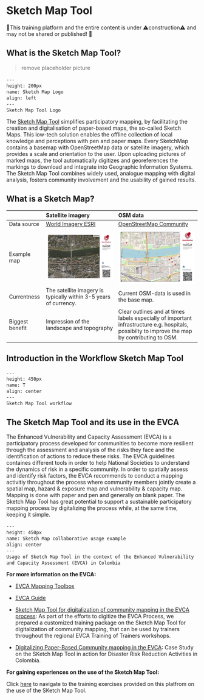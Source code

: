 # Sketch Map Tool

🚧This training platform and the entire content is under ⚠️construction⚠️ and may not be shared or published! 🚧


## What is the Sketch Map Tool?

>remove placeholder picture

```{figure} ../../fig/SketchMap_Logo_Top.jpg
---
height: 200px
name: Sketch Map Logo
align: left
---
Sketch Map Tool Logo
```

The [Sketch Map Tool](https://sketch-map-tool.heigit.org/) simplifies participatory mapping, by facilitating the creation and digitalisation of paper-based maps, the so-called Sketch Maps. This low-tech solution enables the offline collection of local knowledge and perceptions with pen and paper maps. Every SketchMap contains a basemap with OpenStreetMap data or satellite imagery, which provides a scale and orientation to the user. Upon uploading pictures of marked maps, the tool automatically digitizes and georeferences the markings to download and integrate into Geographic Information Systems. The Sketch Map Tool combines widely used, analogue mapping with digital analysis, fosters community involvement and the usability of gained results. 


## What is a Sketch Map?

| | Satellite imagery| OSM data|
| :-------------------- |:-------------------- | :----------------- | 
| Data source | [World Imagery ESRI](https://www.arcgis.com/home/item.html?id=10df2279f9684e4a9f6a7f08febac2a9#!) |  [OpenStreetMap Community](https://www.openstreetmap.org/#map=6/51.330/10.453)  | 
| Example map | ![](/fig/SMT_Satelite_Heidelberg_empty.jpg) | ![](/fig/SMT_Heidelberg_empty.jpg) | 
| Currentness | The satellite imagery is typically within 3-5 years of currency. | Current OSM-data is used in the base map. | 
| Biggest benefit | Impression of the landscape and topography | Clear outlines and at times labels especially of important infrastructure e.g. hospitals, possibilty to improve the map by contributing to OSM.| 

## Introduction in the Workflow Sketch Map Tool

```{figure} /fig/SMT_workflow_Satelite.png
---
height: 450px
name: T
align: center
---
Sketch Map Tool workflow
```


## The Sketch Map Tool and its use in the EVCA

The Enhanced Vulnerability and Capacity Assessment (EVCA) is a participatory process developed for communities to become more resilient through the assessment and analysis of the risks they face and the identification of actions to reduce these risks. The EVCA guidelines containes different tools in order to help National Societies to understand the dynamics of risk in a specific community. 
In order to spatially assess and identify risk factors, the EVCA recommends to conduct a mapping activitiy throughout the process where community members jointly create a spatial map, hazard & exposure map and vulnerability & capacity map. Mapping is done with paper and pen and generally on blank paper. The Sketch Map Tool has great potential to support a sustainable participatory mapping process by digitalizing the process while, at the same time, keeping it simple.

```{figure} /fig/IMG_2178.JPG
---
height: 450px
name: Sketch Map collaborative usage example
align: center
---
Usage of Sketch Map Tool in the context of the Enhanced Vulnerability and Capacity Assessment (EVCA) in Colombia 
```

__For more information on the EVCA:__

- [EVCA Mapping Toolbox](https://preparecenter.org/wp-content/uploads/2023/08/EVCA-tools-compiled.pdf)

- [EVCA Guide](https://communityengagementhub.org/resource/evca-guide/)

- [Sketch Map Tool for digitalization of community mapping in the EVCA process](https://nexus.heigit.org/repository/gis-training-resource-center/mobile_data_collection/sketch_map_tool/PPP/EVCA-Sketch_Map_Tool.pptx): As part of the efforts to digitize the EVCA Process, we prepared a customized training package on the Sketch Map Tool for digitalization of community mapping, that can be used by trainers throughout the regional EVCA Training of Trainers workshops.

- [Digitalizing Paper-Based Community mapping in the EVCA](https://preparecenter.org/wp-content/uploads/2024/03/202403-Case-Study-DDR-in-Action-Columbia.pdf): Case Study on the SKetch Map Tool in action for Disaster Risk Reduction Activities in Colombia.

__For gaining experiences on the use of the Sketch Map Tool:__

Click [here](https://giscience.github.io/gis-training-resource-center/content/Mobile_Data_collection/en_SMT_training.html#sketch-map-tool-training) to navigate to the training exercises provided on this platfrom on the use of the SKetch Map Tool.